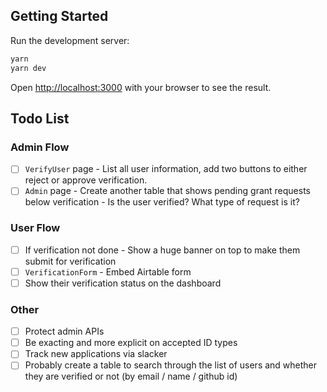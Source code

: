 ## Getting Started

Run the development server:

```bash
yarn
yarn dev
```

Open [http://localhost:3000](http://localhost:3000) with your browser to see the result.

## Todo List

### Admin Flow
- [ ] `VerifyUser` page - List all user information, add two buttons to either reject or approve verification.
- [ ] `Admin` page - Create another table that shows pending grant requests below verification - Is the user verified? What type of request is it?

### User Flow
- [ ] If verification not done - Show a huge banner on top to make them submit for verification
- [ ] `VerificationForm` - Embed Airtable form
- [ ] Show their verification status on the dashboard

### Other
- [ ] Protect admin APIs
- [ ] Be exacting and more explicit on accepted ID types
- [ ] Track new applications via slacker
- [ ] Probably create a table to search through the list of users and whether they are verified or not (by email / name / github id)
